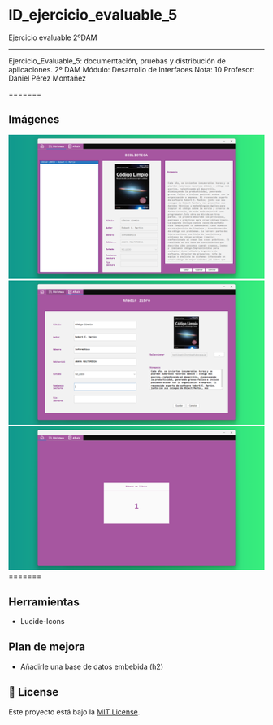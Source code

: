 # ID_ejercicio_evaluable_5
<p>
Ejercicio evaluable 2ºDAM</a>
</p>
<hr>
<p>
  Ejercicio_Evaluable_5: documentación, pruebas y distribución de aplicaciones. 
  2º DAM Módulo: Desarrollo de Interfaces
  Nota: 10
  Profesor: Daniel Pérez Montañez
</p>

=======
## Imágenes
<div align='center'>
  <img src='imgPrograma1.png' alt='imgPrograma1' />
</div>

<div align='center'>
  <img src='imgPrograma2.png' alt='imgPrograma2' />
</div>

<div align='center'>
  <img src='imgPrograma3.png' alt='imgPrograma3' />
</div>
=======

## Herramientas

- Lucide-Icons

## Plan de mejora

- Añadirle una base de datos embebida (h2)

## 📃 License

Este proyecto está bajo la [MIT License](LICENSE.md).
